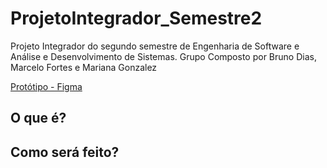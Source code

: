 # ProjetoIntegrador_Semestre2
Projeto Integrador do segundo semestre de Engenharia de Software e Análise  e Desenvolvimento de Sistemas. 
Grupo Composto por Bruno Dias, Marcelo Fortes e Mariana Gonzalez

[Protótipo - Figma](https://www.figma.com/file/z6ryQc6chyP5KXN6gfnYc4/UniAmericon)

## O que é?

## Como será feito? 
